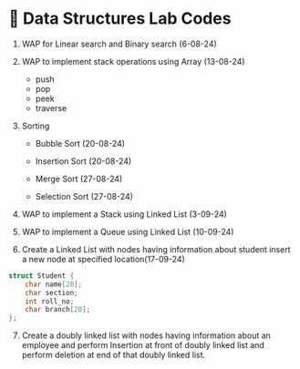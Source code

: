 # 📘 Data Structures Lab Codes

1. WAP for Linear search and Binary search (6-08-24)
2. WAP to implement stack operations using Array (13-08-24)

    - push
    - pop
    - peek
    - traverse

3. Sorting

    - Bubble Sort (20-08-24)
    - Insertion Sort (20-08-24)

    - Merge Sort (27-08-24)
    - Selection Sort (27-08-24)

4. WAP to implement a Stack using Linked List (3-09-24)
5. WAP to implement a Queue using Linked List (10-09-24)
6. Create a Linked List with nodes having information about student insert a new node at specified location(17-09-24)

```c
struct Student {
    char name[20];
    char section;
    int roll_no;
    char branch[20];
};
```

7. Create a doubly linked list with nodes having information about an employee and perform Insertion at front of doubly linked list and perform deletion at end of that doubly linked list.
